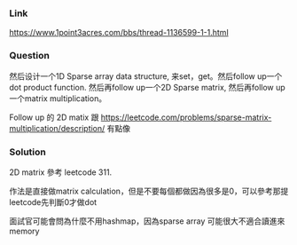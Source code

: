### Link
https://www.1point3acres.com/bbs/thread-1136599-1-1.html

### Question 
然后设计一个1D Sparse array data structure, 来set，get。然后follow up一个dot product function. 然后再follow up一个2D Sparse matrix, 然后再follow up 一个matrix multiplication。

Follow up 的 2D matix 跟 https://leetcode.com/problems/sparse-matrix-multiplication/description/ 有點像

### Solution 
2D matrix 參考 leetcode 311.

作法是直接做matrix calculation，但是不要每個都做因為很多是0，可以參考那提leetcode先判斷0才做dot 

面試官可能會問為什麼不用hashmap，因為sparse array 可能很大不適合讀進來memory